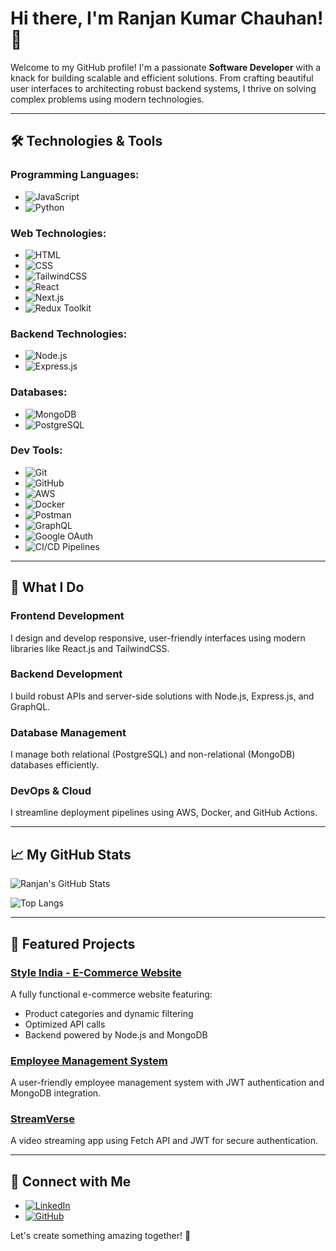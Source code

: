 # Hi there, I'm Ranjan Kumar Chauhan! 👋

Welcome to my GitHub profile! I'm a passionate **Software Developer** with a knack for building scalable and efficient solutions. From crafting beautiful user interfaces to architecting robust backend systems, I thrive on solving complex problems using modern technologies.

---

## 🛠️ Technologies & Tools

### **Programming Languages:**
- ![JavaScript](https://img.shields.io/badge/-JavaScript-F7DF1E?logo=javascript&logoColor=black)
- ![Python](https://img.shields.io/badge/-Python-3776AB?logo=python&logoColor=white)

### **Web Technologies:**
- ![HTML](https://img.shields.io/badge/-HTML5-E34F26?logo=html5&logoColor=white)
- ![CSS](https://img.shields.io/badge/-CSS3-1572B6?logo=css3&logoColor=white)
- ![TailwindCSS](https://img.shields.io/badge/-TailwindCSS-06B6D4?logo=tailwindcss&logoColor=white)
- ![React](https://img.shields.io/badge/-React-61DAFB?logo=react&logoColor=black)
- ![Next.js](https://img.shields.io/badge/-Next.js-000000?logo=next.js&logoColor=white)
- ![Redux Toolkit](https://img.shields.io/badge/-Redux_Toolkit-764ABC?logo=redux&logoColor=white)

### **Backend Technologies:**
- ![Node.js](https://img.shields.io/badge/-Node.js-339933?logo=node.js&logoColor=white)
- ![Express.js](https://img.shields.io/badge/-Express.js-000000?logo=express&logoColor=white)

### **Databases:**
- ![MongoDB](https://img.shields.io/badge/-MongoDB-47A248?logo=mongodb&logoColor=white)
- ![PostgreSQL](https://img.shields.io/badge/-PostgreSQL-4169E1?logo=postgresql&logoColor=white)

### **Dev Tools:**
- ![Git](https://img.shields.io/badge/-Git-F05032?logo=git&logoColor=white)
- ![GitHub](https://img.shields.io/badge/-GitHub-181717?logo=github&logoColor=white)
- ![AWS](https://img.shields.io/badge/-AWS-232F3E?logo=amazon-aws&logoColor=white)
- ![Docker](https://img.shields.io/badge/-Docker-2496ED?logo=docker&logoColor=white)
- ![Postman](https://img.shields.io/badge/-Postman-FF6C37?logo=postman&logoColor=white)
- ![GraphQL](https://img.shields.io/badge/-GraphQL-E10098?logo=graphql&logoColor=white)
- ![Google OAuth](https://img.shields.io/badge/-Google_OAuth_2.0-4285F4?logo=google&logoColor=white)
- ![CI/CD Pipelines](https://img.shields.io/badge/-CI/CD_Pipelines-61DAFB?logo=github-actions&logoColor=white)

---

## 🚀 What I Do

### **Frontend Development**
I design and develop responsive, user-friendly interfaces using modern libraries like React.js and TailwindCSS.

### **Backend Development**
I build robust APIs and server-side solutions with Node.js, Express.js, and GraphQL.

### **Database Management**
I manage both relational (PostgreSQL) and non-relational (MongoDB) databases efficiently.

### **DevOps & Cloud**
I streamline deployment pipelines using AWS, Docker, and GitHub Actions.

---

## 📈 My GitHub Stats

![Ranjan's GitHub Stats](https://github-readme-stats.vercel.app/api?username=Ranjan-chauhan&show_icons=true&theme=radical)

![Top Langs](https://github-readme-stats.vercel.app/api/top-langs/?username=Ranjan-chauhan&layout=compact&theme=radical)

---

## 🌟 Featured Projects

### [Style India - E-Commerce Website](https://github.com/Ranjan-chauhan/Style-India)
A fully functional e-commerce website featuring:
- Product categories and dynamic filtering
- Optimized API calls
- Backend powered by Node.js and MongoDB

### [Employee Management System](https://github.com/Ranjan-chauhan/EMS)
A user-friendly employee management system with JWT authentication and MongoDB integration.

### [StreamVerse](https://github.com/Ranjan-chauhan/StreamVerse)
A video streaming app using Fetch API and JWT for secure authentication.

---

## 🤝 Connect with Me

- [![LinkedIn](https://img.shields.io/badge/-LinkedIn-0A66C2?logo=linkedin&logoColor=white)](https://linkedin.com/in/Ranjan-Chauhan)
- [![GitHub](https://img.shields.io/badge/-GitHub-181717?logo=github&logoColor=white)](https://github.com/Ranjan-chauhan)

Let's create something amazing together! 🚀
